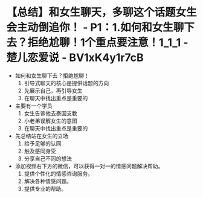# 【总结】和女生聊天，多聊这个话题女生会主动倒追你！ - P1：1.如何和女生聊下去？拒绝尬聊！1个重点要注意！1_1_1 - 楚儿恋爱说 - BV1xK4y1r7cB

-   如何和女生聊下去？拒绝尬聊！
    1.  引导式聊天的核心是提供话题的方向
    2.  先展示自己，再引导女生
    3.  在聊天中找出重点是重要的
-   主要有一个学员
    1.  女生告诉他去泰国支教
    2.  小老弟误解女生的意图
    3.  在聊天中找出重点是重要的
-   先总结站在女生的立场
    1.  给予足够的认同
    2.  触及感同身受
    3.  分享自己不同的想法
-   添加视频右下方的微信，可以获得一对一的情感问题解决帮助。
    1.  提供个性化的情感咨询服务。
    2.  解决各种情感问题。
    3.  提供专业的帮助。